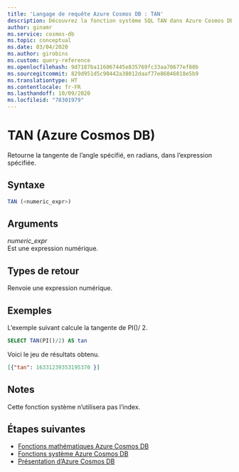 ```yaml
---
title: 'Langage de requête Azure Cosmos DB : TAN'
description: Découvrez la fonction système SQL TAN dans Azure Cosmos DB.
author: ginamr
ms.service: cosmos-db
ms.topic: conceptual
ms.date: 03/04/2020
ms.author: girobins
ms.custom: query-reference
ms.openlocfilehash: 9d7187ba116067445e835769fc33aa70677ef80b
ms.sourcegitcommit: 829d951d5c90442a38012daaf77e86046018e5b9
ms.translationtype: HT
ms.contentlocale: fr-FR
ms.lasthandoff: 10/09/2020
ms.locfileid: "78301979"
---
```

# <a name="tan-azure-cosmos-db"></a>TAN (Azure Cosmos DB)
 Retourne la tangente de l’angle spécifié, en radians, dans l’expression spécifiée.  
  
## <a name="syntax"></a>Syntaxe
  
```sql
TAN (<numeric_expr>)  
```  
  
## <a name="arguments"></a>Arguments
  
*numeric_expr*  
   Est une expression numérique.  
  
## <a name="return-types"></a>Types de retour
  
  Renvoie une expression numérique.  
  
## <a name="examples"></a>Exemples
  
  L’exemple suivant calcule la tangente de PI()/ 2.  
  
```sql
SELECT TAN(PI()/2) AS tan 
```  
  
 Voici le jeu de résultats obtenu.  
  
```json
[{"tan": 16331239353195370 }]  
```  

## <a name="remarks"></a>Notes

Cette fonction système n’utilisera pas l’index.

## <a name="next-steps"></a>Étapes suivantes

- [Fonctions mathématiques Azure Cosmos DB](sql-query-mathematical-functions.md)
- [Fonctions système Azure Cosmos DB](sql-query-system-functions.md)
- [Présentation d’Azure Cosmos DB](introduction.md)
